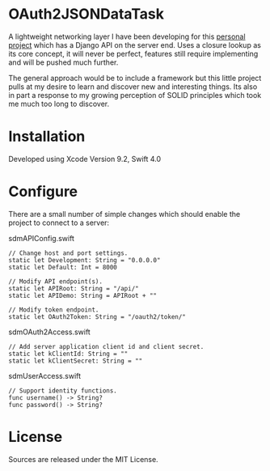 # OAuth2JSONDataTask
A lightweight networking layer I have been developing for this [personal project](https://vimeo.com/209930522) which has a Django API on the server end. Uses a closure lookup as its core concept, it will never be perfect, features still require implementing and will be pushed much further.

The general approach would be to include a framework but this little project pulls at my desire to learn and discover new and interesting things. Its also in part a response to my growing perception of SOLID principles which took me much too long to discover.

# Installation
Developed using Xcode Version 9.2, Swift 4.0

# Configure
There are a small number of simple changes which should enable the project to connect to a server:

sdmAPIConfig.swift
```
// Change host and port settings.
static let Development: String = "0.0.0.0"
static let Default: Int = 8000
```

```
// Modify API endpoint(s).
static let APIRoot: String = "/api/"
static let APIDemo: String = APIRoot + ""

// Modify token endpoint.
static let OAuth2Token: String = "/oauth2/token/"
```

sdmOAuth2Access.swift
```
// Add server application client id and client secret.
static let kClientId: String = ""
static let kClientSecret: String = ""
```

sdmUserAccess.swift
```
// Support identity functions.
func username() -> String?
func password() -> String?
```

# License
Sources are released under the MIT License.
